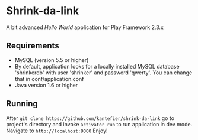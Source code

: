 # Shrink-da-link
A bit advanced *Hello World* application for Play Framework 2.3.x

## Requirements
* MySQL (version 5.5 or higher)
* By default, application looks for a locally installed MySQL database 'shrinkerdb' with user 'shrinker' and password 'qwerty'. You can change that in conf/application.conf
* Java version 1.6 or higher

## Running
After `git clone https://github.com/kantefier/shrink-da-link` go to project's directory and invoke `activator run` to run application in dev mode.
Navigate to `http://localhost:9000`
Enjoy!